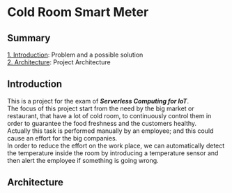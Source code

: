 # Cold Room Smart Meter 

## Summary

[1. Introduction](#Introduction): Problem and a possible solution<br>
[2. Architecture](#Architecture): Project Architecture

## Introduction

This is a project for the exam of ***Serverless Computing for IoT***.<br>
The focus of this project start from the need by the big market or restaurant, that have a lot of cold room, to continuously control them in order to guarantee the food freshness and the customers healthy.<br>
Actually this task is performed manually by an employee; and this could cause an effort for the big companies.<br>In order to reduce the effort on the work place, we can automatically detect the temperature inside the room by introducing a temperature sensor and then alert the employee if something is going wrong.

## Architecture
